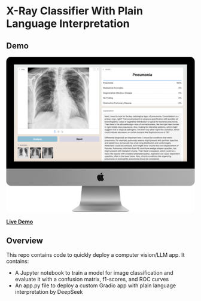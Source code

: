 # X-Ray Classifier With Plain Language Interpretation

## Demo
![Demo](demo.png)

[**Live Demo**](https://jacquelinehf-xray-classifier.hf.space/)

## Overview
This repo contains code to quickly deploy a computer vision/LLM app. It contains: 
- A Jupyter notebook to train a model for image classification and evaluate it with a confusion matrix, f1-scores, and ROC curves
- An app.py file to deploy a custom Gradio app with plain language interpretation by DeepSeek
